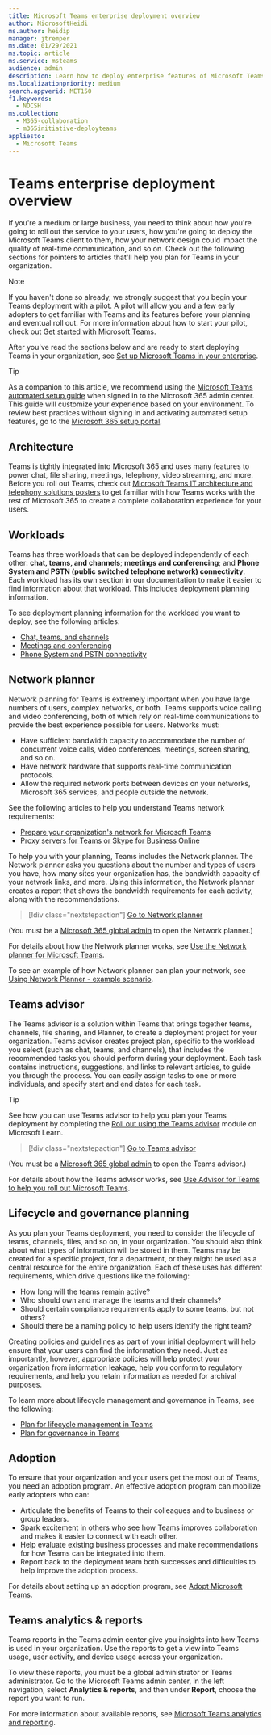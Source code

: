 ```yaml
---
title: Microsoft Teams enterprise deployment overview
author: MicrosoftHeidi
ms.author: heidip
manager: jtremper
ms.date: 01/29/2021
ms.topic: article
ms.service: msteams
audience: admin
description: Learn how to deploy enterprise features of Microsoft Teams.
ms.localizationpriority: medium
search.appverid: MET150
f1.keywords:
  - NOCSH
ms.collection: 
  - M365-collaboration
  - m365initiative-deployteams
appliesto: 
  - Microsoft Teams
---
```


# Teams enterprise deployment overview

If you're a medium or large business, you need to think about how you're going to roll out the service to your users, how you're going to deploy the Microsoft Teams client to them, how your network design could impact the quality of real-time communication, and so on. Check out the following sections for pointers to articles that'll help you plan for Teams in your organization.

> [!NOTE]
> If you haven't done so already, we strongly suggest that you begin your Teams deployment with a pilot. A pilot will allow you and a few early adopters to get familiar with Teams and its features before your planning and eventual roll out. For more information about how to start your pilot, check out [Get started with Microsoft Teams](get-started-with-teams-quick-start.md).

After you've read the sections below and are ready to start deploying Teams in your organization, see [Set up Microsoft Teams in your enterprise](deploy-enterprise-setup.md).

> [!TIP]
> As a companion to this article, we recommend using the [Microsoft Teams automated setup guide](https://go.microsoft.com/fwlink/?linkid=2224815) when signed in to the Microsoft 365 admin center. This guide will customize your experience based on your environment.  To review best practices without signing in and activating automated setup features, go to the [Microsoft 365 setup portal](https://go.microsoft.com/fwlink/?linkid=2222975).

## Architecture

Teams is tightly integrated into Microsoft 365 and uses many features to power chat, file sharing, meetings, telephony, video streaming, and more. Before you roll out Teams, check out [Microsoft Teams IT architecture and telephony solutions posters](teams-architecture-solutions-posters.md) to get familiar with how Teams works with the rest of Microsoft 365 to create a complete collaboration experience for your users.

## Workloads

Teams has three workloads that can be deployed independently of each other: **chat, teams, and channels**; **meetings and conferencing**; and **Phone System and PSTN (public switched telephone network) connectivity**. Each workload has its own section in our documentation to make it easier to find information about that workload. This includes deployment planning information.

To see deployment planning information for the workload you want to deploy, see the following articles:

- [Chat, teams, and channels](deploy-chat-teams-channels-microsoft-teams-landing-page.md)
- [Meetings and conferencing](deploy-meetings-microsoft-teams-landing-page.md)
- [Phone System and PSTN connectivity](cloud-voice-landing-page.md)

## Network planner

Network planning for Teams is extremely important when you have large numbers of users, complex networks, or both. Teams supports voice calling and video conferencing, both of which rely on real-time communications to provide the best experience possible for users. Networks must:

- Have sufficient bandwidth capacity to accommodate the number of concurrent voice calls, video conferences, meetings, screen sharing, and so on.
- Have network hardware that supports real-time communication protocols.
- Allow the required network ports between devices on your networks, Microsoft 365 services, and people outside the network.

See the following articles to help you understand Teams network requirements:

- [Prepare your organization's network for Microsoft Teams](prepare-network.md)
- [Proxy servers for Teams or Skype for Business Online](proxy-servers-for-skype-for-business-online.md)

To help you with your planning, Teams includes the Network planner. The Network planner asks you questions about the number and types of users you have, how many sites your organization has, the bandwidth capacity of your network links, and more. Using this information, the Network planner creates a report that shows the bandwidth requirements for each activity, along with the recommendations.

 > [!div class="nextstepaction"]
> [Go to Network planner](https://admin.teams.microsoft.com/networkplanner/organization)

(You must be a [Microsoft 365 global admin](/microsoft-365/admin/add-users/about-admin-roles#commonly-used-microsoft-365-admin-center-roles) to open the Network planner.)

For details about how the Network planner works, see [Use the Network planner for Microsoft Teams](network-planner.md).

To see an example of how Network planner can plan your network, see [Using Network Planner - example scenario](tutorial-network-planner-example.yml).

## Teams advisor

The Teams advisor is a solution within Teams that brings together teams, channels, file sharing, and Planner, to create a deployment project for your organization. Teams advisor creates project plan, specific to the workload you select (such as chat, teams, and channels), that includes the recommended tasks you should perform during your deployment. Each task contains instructions, suggestions, and links to relevant articles, to guide you through the process. You can easily assign tasks to one or more individuals, and specify start and end dates for each task.

> [!TIP]
> See how you can use Teams advisor to help you plan your Teams deployment by completing the [Roll out using the Teams advisor](/training/modules/m365-teams-rollout-using-advisor/) module on Microsoft Learn.

> [!div class="nextstepaction"]
> [Go to Teams advisor](https://admin.teams.microsoft.com/teams-deployment)

(You must be a [Microsoft 365 global admin](/microsoft-365/admin/add-users/about-admin-roles#commonly-used-microsoft-365-admin-center-roles) to open the Teams advisor.)

For details about how the Teams advisor works, see [Use Advisor for Teams to help you roll out Microsoft Teams](use-advisor-teams-roll-out.md).

## Lifecycle and governance planning

As you plan your Teams deployment, you need to consider the lifecycle of teams, channels, files, and so on, in your organization. You should also think about what types of information will be stored in them. Teams may be created for a specific project, for a department, or they might be used as a central resource for the entire organization. Each of these uses has different requirements, which drive questions like the following:

- How long will the teams remain active?
- Who should own and manage the teams and their channels?
- Should certain compliance requirements apply to some teams, but not others?
- Should there be a naming policy to help users identify the right team?

Creating policies and guidelines as part of your initial deployment will help ensure that your users can find the information they need. Just as importantly, however, appropriate policies will help protect your organization from information leakage, help you conform to regulatory requirements, and help you retain information as needed for archival purposes.

To learn more about lifecycle management and governance in Teams, see the following:

- [Plan for lifecycle management in Teams](plan-teams-lifecycle.md)
- [Plan for governance in Teams](plan-teams-governance.md)

## Adoption

To ensure that your organization and your users get the most out of Teams, you need an adoption program. An effective adoption program can mobilize early adopters who can:

- Articulate the benefits of Teams to their colleagues and to business or group leaders.
- Spark excitement in others who see how Teams improves collaboration and makes it easier to connect with each other.
- Help evaluate existing business processes and make recommendations for how Teams can be integrated into them.
- Report back to the deployment team both successes and difficulties to help improve the adoption process.

For details about setting up an adoption program, see [Adopt Microsoft Teams](adopt-microsoft-teams-landing-page.md).

## Teams analytics & reports

Teams reports in the Teams admin center give you insights into how Teams is used in your organization. Use the reports to get a view into Teams usage, user activity, and device usage across your organization.

To view these reports, you must be a global administrator or Teams administrator. Go to the Microsoft Teams admin center, in the left navigation, select **Analytics & reports**, and then under **Report**, choose the report you want to run.

For more information about available reports, see [Microsoft Teams analytics and reporting](teams-analytics-and-reports/teams-reporting-reference.md).